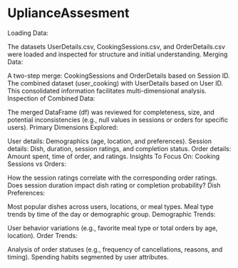 # UplianceAssesment

Loading Data:

The datasets UserDetails.csv, CookingSessions.csv, and OrderDetails.csv were loaded and inspected for structure and initial understanding.
Merging Data:

A two-step merge:
CookingSessions and OrderDetails based on Session ID.
The combined dataset (user_cooking) with UserDetails based on User ID.
This consolidated information facilitates multi-dimensional analysis.
Inspection of Combined Data:

The merged DataFrame (df) was reviewed for completeness, size, and potential inconsistencies (e.g., null values in sessions or orders for specific users).
Primary Dimensions Explored:

User details: Demographics (age, location, and preferences).
Session details: Dish, duration, session ratings, and completion status.
Order details: Amount spent, time of order, and ratings.
Insights To Focus On:
Cooking Sessions vs Orders:

How the session ratings correlate with the corresponding order ratings.
Does session duration impact dish rating or completion probability?
Dish Preferences:

Most popular dishes across users, locations, or meal types.
Meal type trends by time of the day or demographic group.
Demographic Trends:

User behavior variations (e.g., favorite meal type or total orders by age, location).
Order Trends:

Analysis of order statuses (e.g., frequency of cancellations, reasons, and timing).
Spending habits segmented by user attributes.
